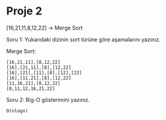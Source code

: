 # Proje 2

[16,21,11,8,12,22] -> Merge Sort

Soru 1: Yukarıdaki dizinin sort türüne göre aşamalarını yazınız.

Merge Sort:

    [16,21,11],[8,12,22]
    [16],[21,11],[8],[12,22]
    [16],[21],[11],[8],[12],[22]
    [16],[11,21],[8],[12,22]
    [11,16,21],[8,12,22]
    [8,11,12,16,21,22]

Soru 2: Big-O gösterimini yazınız.

    O(nlogn)

